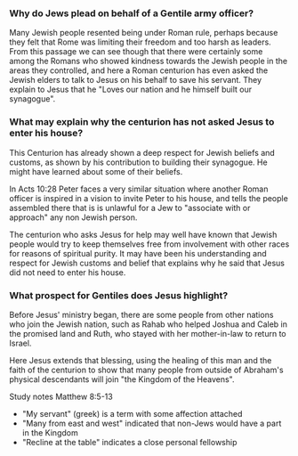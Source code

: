 ### Why do Jews plead on behalf of a Gentile army officer?

Many Jewish people resented being under Roman rule, perhaps because they felt that Rome was limiting their freedom and too harsh as leaders. From this passage we can see though that there were certainly some among the Romans who showed kindness towards the Jewish people in the areas they controlled, and here a Roman centurion has even asked the Jewish elders to talk to Jesus on his behalf to save his servant. They explain to Jesus that he "Loves our nation and he himself built our synagogue".

### What may explain why the centurion has not asked Jesus to enter his house?

This Centurion has already shown a deep respect for Jewish beliefs and customs, as shown by his contribution to building their synagogue. He might have learned about some of their beliefs. 

In Acts 10:28 Peter faces a very similar situation where another Roman officer is inspired in a vision to invite Peter to his house, and tells the people assembled there that is is unlawful for a Jew to "associate with or approach" any non Jewish person.

The centurion who asks Jesus for help may well have known that Jewish people would try to keep themselves free from involvement with other races for reasons of spiritual purity. It may have been his understanding and respect for Jewish customs and belief that explains why he said that Jesus did not need to enter his house.

### What prospect for Gentiles does Jesus highlight?

Before Jesus' ministry began, there are some people from other nations who join the Jewish nation, such as Rahab who helped Joshua and Caleb in the promised land and Ruth, who stayed with her mother-in-law to return to Israel.

Here Jesus extends that blessing, using the healing of this man and the faith of the centurion to show that many people from outside of Abraham's physical descendants will join "the Kingdom of the Heavens".

Study notes Matthew 8:5-13

 - "My servant" (greek) is a term with some affection attached
 - "Many from east and west" indicated that non-Jews would have a part in the Kingdom
 - "Recline at the table" indicates a close personal fellowship

